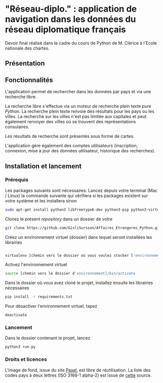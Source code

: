 # "Réseau-diplo." : application de navigation dans les données du réseau diplomatique français

Devoir final réalisé dans le cadre du cours de Python de M. Clérice à l'Ecole nationale des chartes.

## Présentation

## Fonctionnalités

L'application permet de rechercher dans les données par pays et via une recherche libre. 

La recherche libre s'effectue via un moteur de recherche plein texte *pure Python*. La recherche plein texte renvoie des résultats pour les pays ou les villes. La recherche sur les villes n'est pas limitée aux capitales et peut également renvoyer des villes où se trouvent des représentations consulaires. 

Les résultats de recherche sont présentés sous forme de cartes. 

L'application gère également des comptes utilisateurs (inscription, connexion, mise à jour des données utilisateur, historique des recherches). 

## Installation et lancement

### Prérequis

Les packages suivants sont nécessaires. Lancez depuis votre terminal (Mac / Linux) la commande suivante qui vérifiera si les packages existent sur votre système et les installera sinon

```bash
sudo apt-get install python3 libfreetype6-dev python3-pip python3-virtualenv sqlite3
```

Clonez le présent *repository* dans un dossier de votre 

 ```bash
git clone https://github.com/GisliSursson/Affaires_Etrangeres_Python.git
```

Créez un environnement virtuel (dossier) dans lequel seront installées les librairies

```bash

virtualenv [chemin vers le dossier où vous voulez stocker l'environnement] -p python3
```

Activez l'environnement virtuel 

```bash
source [chemin vers le dossier d'environnement]/bin/activate
```

Dans le dossier où vous avez cloné le projet, installez ensuite les librairies nécessaires 

```bash
pip install -r requirements.txt
```

Pour désactiver l'environnement virtuel, tapez

```bash
deactivate 
```

### Lancement

Dans le dossier contenant le projet, lancez 

```bash
python3 run.py 
```

### Droits et licences

L'image de fond, issue du site [Pexel](https://www.pexels.com/fr-fr/), est libre de réutilisation.
La liste des codes pays à deux lettres (ISO 3166-1 alpha-2) est issue de [cette](http://documentation.abes.fr/sudoc/formats/CodesPays.htm) source. 



